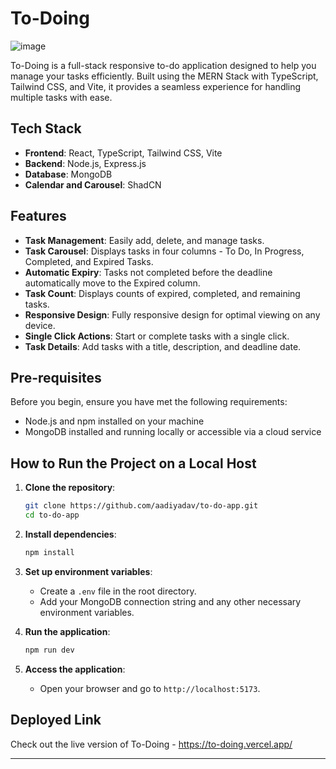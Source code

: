 # To-Doing

![image](https://github.com/user-attachments/assets/5454f207-0f8e-4fe6-8960-8dd83301be84)

To-Doing is a full-stack responsive to-do application designed to help you manage your tasks efficiently. Built using the MERN Stack with TypeScript, Tailwind CSS, and Vite, it provides a seamless experience for handling multiple tasks with ease.

## Tech Stack

- **Frontend**: React, TypeScript, Tailwind CSS, Vite
- **Backend**: Node.js, Express.js
- **Database**: MongoDB
- **Calendar and Carousel**: ShadCN

## Features

- **Task Management**: Easily add, delete, and manage tasks.
- **Task Carousel**: Displays tasks in four columns - To Do, In Progress, Completed, and Expired Tasks.
- **Automatic Expiry**: Tasks not completed before the deadline automatically move to the Expired column.
- **Task Count**: Displays counts of expired, completed, and remaining tasks.
- **Responsive Design**: Fully responsive design for optimal viewing on any device.
- **Single Click Actions**: Start or complete tasks with a single click.
- **Task Details**: Add tasks with a title, description, and deadline date.

## Pre-requisites

Before you begin, ensure you have met the following requirements:

- Node.js and npm installed on your machine
- MongoDB installed and running locally or accessible via a cloud service

## How to Run the Project on a Local Host

1. **Clone the repository**:
   ```bash
   git clone https://github.com/aadiyadav/to-do-app.git
   cd to-do-app
   ```

2. **Install dependencies**:
   ```bash
   npm install
   ```

3. **Set up environment variables**:
   - Create a `.env` file in the root directory.
   - Add your MongoDB connection string and any other necessary environment variables.

4. **Run the application**:
   ```bash
   npm run dev
   ```

5. **Access the application**:
   - Open your browser and go to `http://localhost:5173`.

## Deployed Link

Check out the live version of To-Doing - https://to-doing.vercel.app/

---
